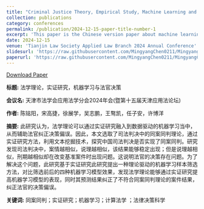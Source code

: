 ```yaml
---
title: "Criminal Justice Theory, Empirical Study, Machine Learning and Judge Decision-Making (Chinese Version)"
collection: publications
category: conferences
permalink: /publication/2024-12-15-paper-title-number-1
excerpt: 'This paper is the Chinese version paper about machine learning and judges decisions'
date: 2024-12-15
venue: 'Tianjin Law Society Applied Law Branch 2024 Annual Conference'
slidesurl: 'https://raw.githubusercontent.com/MingyangChen0211/MingyangChen0211/refs/heads/master/files/天津法学会2024.pdf'
paperurl: 'https://raw.githubusercontent.com/MingyangChen0211/MingyangChen0211/refs/heads/master/files/机器学习与法官决策.pdf'
---
```


[Download Paper](https://raw.githubusercontent.com/MingyangChen0211/MingyangChen0211/refs/heads/master/files/机器学习与法官决策.pdf) <br>

**标题:** 法学理论，实证研究，机器学习与法官决策

**会议名:** 天津市法学会应用法学分会2024年会(暨第十五届天津应用法论坛)

**作者:** 陈铭阳，宋高捷，徐展学，吴志鹏，王骜凯，任子安，许博洋

**摘要:** 此研究认为，法学理论可以通过实证研究融入到数据驱动的机器学习当中，从而辅助法官纠正决策偏误。因此，本文选取了司法判决中的同案同判理论，通过实证研究方法，利用文本挖掘技术，探究中国司法判决是否实现了同案同判。研究发现司法判决中，案情越相似，说理越相似，该结果能够稳定出现；但是说理越相似，刑期越相似却在改变基准案件时出现问题。这说明法官的决策存在问题。为了解决这个问题，此研究基于实证研究此研究提出一种理论驱动的机器学习样本筛选方法，对比筛选前后的四种机器学习模型效果，发现法学理论能够通过实证研究提高机器学习模型的表现，同时其预测结果纠正了不符合同案同判理论的案件结果，纠正法官的决策偏误。 <br>

**关键词:** 同案同判；实证研究；机器学习；计算法学 ；法律决策科学

